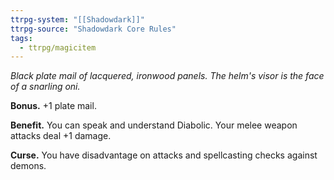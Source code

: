 ```yaml
---
ttrpg-system: "[[Shadowdark]]"
ttrpg-source: "Shadowdark Core Rules"
tags:
  - ttrpg/magicitem
---
```

*Black plate mail of lacquered, ironwood panels. The helm's visor is the face of a snarling oni.*

**Bonus.** +1 plate mail. 

**Benefit.** You can speak and understand Diabolic. Your melee weapon attacks deal +1 damage. 

**Curse.** You have disadvantage on attacks and spellcasting checks against demons.
